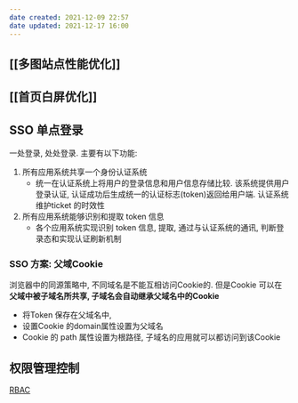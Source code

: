 ```yaml
---
date created: 2021-12-09 22:57
date updated: 2021-12-17 16:00
---
```


## [[多图站点性能优化]]

## [[首页白屏优化]]

## SSO 单点登录
一处登录, 处处登录.
主要有以下功能:
1. 所有应用系统共享一个身份认证系统
	- 统一在认证系统上将用户的登录信息和用户信息存储比较. 该系统提供用户登录认证, 认证成功后生成统一的认证标志(token)返回给用户端. 认证系统维护ticket 的时效性
2. 所有应用系统能够识别和提取 token 信息
	- 各个应用系统实现识别 token 信息, 提取, 通过与认证系统的通讯, 判断登录态和实现认证刷新机制
### SSO 方案: 父域Cookie
浏览器中的同源策略中, 不同域名是不能互相访问Cookie的. 但是Cookie 可以在 **父域中被子域名所共享, 子域名会自动继承父域名中的Cookie**

- 将Token 保存在父域名中, 
- 设置Cookie 的domain属性设置为父域名
- Cookie 的 path 属性设置为根路径, 子域名的应用就可以都访问到该Cookie

## 权限管理控制 
[RBAC](https://juejin.cn/post/7092349891673849886)